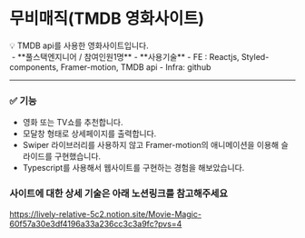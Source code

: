 # 무비매직(TMDB 영화사이트)

<aside>
💡 TMDB api를 사용한 영화사이트입니다.

</aside>
<img alt="" src='https://file.notion.so/f/f/78150325-8f44-4b57-8597-f5ab09285f8c/091ac017-bf5e-4d48-a2d4-d9721b2842fa/Untitled.png?id=62e84dc9-0137-4604-a542-9d7c439d2bf4&table=block&spaceId=78150325-8f44-4b57-8597-f5ab09285f8c&expirationTimestamp=1706666400000&signature=WGb3_V5ND7GyDL0N3qmf61eC8s9vCH7y3O17mjt7z4M&downloadName=Untitled.png'/>
- **풀스택엔지니어 / 참여인원1명**
- **사용기술**
  - FE : Reactjs, Styled-components, Framer-motion, TMDB api
  - Infra: github

---

### ✅ 기능

- 영화 또는 TV쇼를 추천합니다.
- 모달창 형태로 상세페이지를 출력합니다.
- Swiper 라이브러리를 사용하지 않고 Framer-motion의 애니메이션을 이용해 슬라이드를 구현했습니다.
- Typescript를 사용해서 웹사이트를 구현하는 경험을 해보았습니다.


### 사이트에 대한 상세 기술은 아래 노션링크를 참고해주세요
https://lively-relative-5c2.notion.site/Movie-Magic-60f57a30e3df4196a33a236cc3c3a9fc?pvs=4
